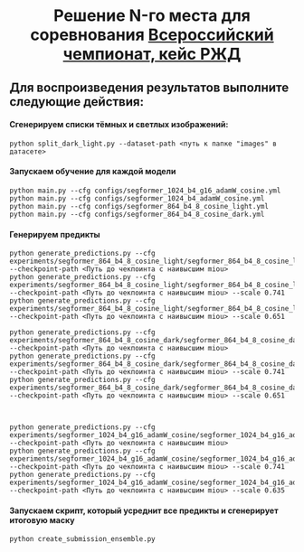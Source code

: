 
<h1 align="center">Решение N-го места для соревнования <a href="https://hacks-ai.ru/championships/758453">Всероссийский чемпионат, кейс РЖД</a> 

## Для воспроизведения результатов выполните следующие действия:

#### Сгенерируем списки тёмных и светлых изображений:
```
python split_dark_light.py --dataset-path <путь к папке "images" в датасете>
```

#### Запускаем обучение для каждой модели
```
python main.py --cfg configs/segformer_1024_b4_g16_adamW_cosine.yml
python main.py --cfg configs/segformer_1024_b4_adamW_cosine.yml
python main.py --cfg configs/segformer_864_b4_8_cosine_light.yml
python main.py --cfg configs/segformer_864_b4_8_cosine_dark.yml
```

#### Генерируем предикты

```
python generate_predictions.py --cfg experiments/segformer_864_b4_8_cosine_light/segformer_864_b4_8_cosine_light.yml  --checkpoint-path <Путь до чекпоинта с наивысшим miou>
python generate_predictions.py --cfg experiments/segformer_864_b4_8_cosine_light/segformer_864_b4_8_cosine_light.yml  --checkpoint-path <Путь до чекпоинта с наивысшим miou> --scale 0.741
python generate_predictions.py --cfg experiments/segformer_864_b4_8_cosine_light/segformer_864_b4_8_cosine_light.yml  --checkpoint-path <Путь до чекпоинта с наивысшим miou> --scale 0.651

python generate_predictions.py --cfg experiments/segformer_864_b4_8_cosine_dark/segformer_864_b4_8_cosine_dark.yml  --checkpoint-path <Путь до чекпоинта с наивысшим miou>
python generate_predictions.py --cfg experiments/segformer_864_b4_8_cosine_dark/segformer_864_b4_8_cosine_dark.yml  --checkpoint-path <Путь до чекпоинта с наивысшим miou> --scale 0.741
python generate_predictions.py --cfg experiments/segformer_864_b4_8_cosine_dark/segformer_864_b4_8_cosine_dark.yml  --checkpoint-path <Путь до чекпоинта с наивысшим miou> --scale 0.651



python generate_predictions.py --cfg experiments/segformer_1024_b4_g16_adamW_cosine/segformer_1024_b4_g16_adamW_cosine.yml  --checkpoint-path <Путь до чекпоинта с наивысшим miou>
python generate_predictions.py --cfg experiments/segformer_1024_b4_g16_adamW_cosine/segformer_1024_b4_g16_adamW_cosine.yml  --checkpoint-path <Путь до чекпоинта с наивысшим miou> --scale 0.741
python generate_predictions.py --cfg experiments/segformer_1024_b4_g16_adamW_cosine/segformer_1024_b4_g16_adamW_cosine.yml  --checkpoint-path <Путь до чекпоинта с наивысшим miou> --scale 0.635
```


#### Запускаем скрипт, который усреднит все предикты и сгенерирует итоговую маску
```
python create_submission_ensemble.py
```
